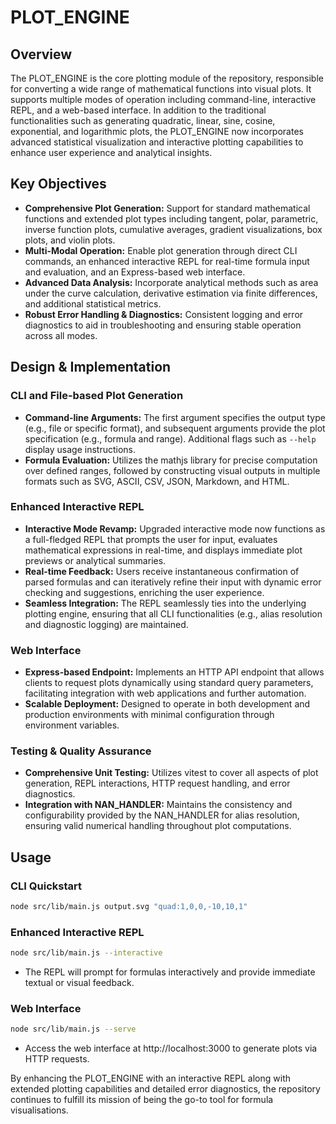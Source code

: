 # PLOT_ENGINE

## Overview

The PLOT_ENGINE is the core plotting module of the repository, responsible for converting a wide range of mathematical functions into visual plots. It supports multiple modes of operation including command-line, interactive REPL, and a web-based interface. In addition to the traditional functionalities such as generating quadratic, linear, sine, cosine, exponential, and logarithmic plots, the PLOT_ENGINE now incorporates advanced statistical visualization and interactive plotting capabilities to enhance user experience and analytical insights.

## Key Objectives

- **Comprehensive Plot Generation:** Support for standard mathematical functions and extended plot types including tangent, polar, parametric, inverse function plots, cumulative averages, gradient visualizations, box plots, and violin plots.
- **Multi-Modal Operation:** Enable plot generation through direct CLI commands, an enhanced interactive REPL for real-time formula input and evaluation, and an Express-based web interface.
- **Advanced Data Analysis:** Incorporate analytical methods such as area under the curve calculation, derivative estimation via finite differences, and additional statistical metrics.
- **Robust Error Handling & Diagnostics:** Consistent logging and error diagnostics to aid in troubleshooting and ensuring stable operation across all modes.

## Design & Implementation

### CLI and File-based Plot Generation

- **Command-line Arguments:** The first argument specifies the output type (e.g., file or specific format), and subsequent arguments provide the plot specification (e.g., formula and range). Additional flags such as `--help` display usage instructions.
- **Formula Evaluation:** Utilizes the mathjs library for precise computation over defined ranges, followed by constructing visual outputs in multiple formats such as SVG, ASCII, CSV, JSON, Markdown, and HTML.

### Enhanced Interactive REPL

- **Interactive Mode Revamp:** Upgraded interactive mode now functions as a full-fledged REPL that prompts the user for input, evaluates mathematical expressions in real-time, and displays immediate plot previews or analytical summaries.
- **Real-time Feedback:** Users receive instantaneous confirmation of parsed formulas and can iteratively refine their input with dynamic error checking and suggestions, enriching the user experience.
- **Seamless Integration:** The REPL seamlessly ties into the underlying plotting engine, ensuring that all CLI functionalities (e.g., alias resolution and diagnostic logging) are maintained.

### Web Interface

- **Express-based Endpoint:** Implements an HTTP API endpoint that allows clients to request plots dynamically using standard query parameters, facilitating integration with web applications and further automation.
- **Scalable Deployment:** Designed to operate in both development and production environments with minimal configuration through environment variables.

### Testing & Quality Assurance

- **Comprehensive Unit Testing:** Utilizes vitest to cover all aspects of plot generation, REPL interactions, HTTP request handling, and error diagnostics.
- **Integration with NAN_HANDLER:** Maintains the consistency and configurability provided by the NAN_HANDLER for alias resolution, ensuring valid numerical handling throughout plot computations.

## Usage

### CLI Quickstart

```bash
node src/lib/main.js output.svg "quad:1,0,0,-10,10,1"
```

### Enhanced Interactive REPL

```bash
node src/lib/main.js --interactive
```

- The REPL will prompt for formulas interactively and provide immediate textual or visual feedback.

### Web Interface

```bash
node src/lib/main.js --serve
```

- Access the web interface at http://localhost:3000 to generate plots via HTTP requests.

By enhancing the PLOT_ENGINE with an interactive REPL along with extended plotting capabilities and detailed error diagnostics, the repository continues to fulfill its mission of being the go-to tool for formula visualisations.
